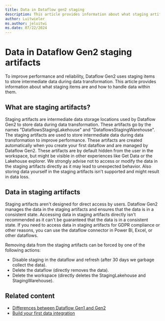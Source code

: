 ```yaml
---
title: Data in Dataflow gen2 staging 
description: This article provides information about what staging artifacts are and how to access data wihtin them.
author: Luitwieler
ms.author: jeluitwi
ms.date: 07/22/2024
---
```


# Data in Dataflow Gen2 staging artifacts

To improve performance and reliability, Dataflow Gen2 uses staging items to store intermediate data during data transformation. This article provides information about what staging items are and how to handle data within them.

## What are staging artifacts?

Staging artifacts are intermediate data storage locations used by Dataflow Gen2 to store data during data transformation. These artifacts go by the names "DataflowsStagingLakehouse" and "DataflowsStagingWarehouse". The staging artifacts are used to store intermediate data during data transformation to improve performance. These artifacts are created automatically when you create your first dataflow and are managed by Dataflow Gen2. These artifacts are by default hidden from the user in the workspace, but might be visible in other experiences like Get Data or the Lakehouse explorer. We strongly advise not to access or modify the data in the staging artifacts directly as it may lead to unexpected behavior. Also storing data yourself in the staging artifacts isn't supported and might result in data loss.

## Data in staging artifacts

Staging artifacts aren't designed for direct access by users. Dataflow Gen2 manages the data in the staging artifacts and ensures that the data is in a consistent state. Accessing data in staging artifacts directly isn't recommended as it can't be guaranteed that the data is in a consistent state. If you need to access data in staging artifacts for GDPR compliance or other reasons, you can use the dataflow connector in Power BI, Excel, or other dataflows.

Removing data from the staging artifacts can be forced by one of the following actions:

- Disable staging in the dataflow and refresh (after 30 days we garbage collect the data).
- Delete the dataflow (directly removes the data).
- Delete the workspace (directly deletes the StagingLakehouse and StagingWarehouse).

## Related content

- [Differences between Dataflow Gen1 and Gen2](dataflows-gen2-overview.md)
- [Build your first data integration](transform-data.md)
